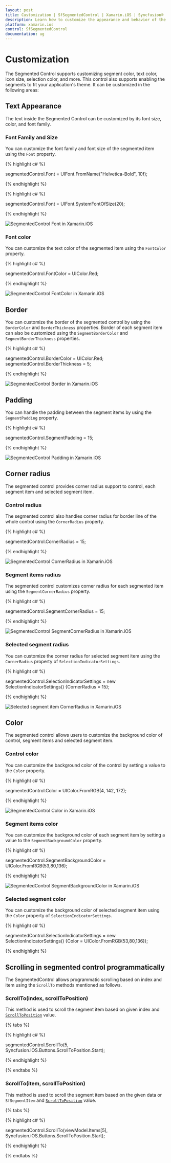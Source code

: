 ```yaml
---
layout: post
title: Customization | SfSegmentedControl | Xamarin.iOS | Syncfusion® 
description: Learn how to customize the appearance and behavior of the Segmented Control
platform: xamarin.ios
control: SfSegmentedControl
documentation: ug
---
```


# Customization

The Segmented Control supports customizing segment color, text color, icon size, selection color, and more. This control also supports enabling the segments to fit your application's theme. It can be customized in the following areas:

## Text Appearance

The text inside the Segmented Control can be customized by its font size, color, and font family.

### Font Family and Size

You can customize the font family and font size of the segmented item using the `Font` property.

{% highlight c# %}

segmentedControl.Font = UIFont.FromName("Helvetica-Bold", 10f);

{% endhighlight %}

{% highlight c# %}

segmentedControl.Font = UIFont.SystemFontOfSize(20);

{% endhighlight %}

![SegmentedControl Font in Xamarin.iOS](images/Customization/SegmentedControl_Font.png)

### Font color

You can customize the text color of the segmented item using the `FontColor` property.

{% highlight c# %}

segmentedControl.FontColor = UIColor.Red;

{% endhighlight %}

![SegmentedControl FontColor in Xamarin.iOS](images/Customization/SegmentedControl_Fontcolor.png)

## Border

You can customize the border of the segmented control by using the `BorderColor`  and `BorderThickness` properties. Border of each segment item can also be customized using the `SegmentBorderColor`  and `SegmentBorderThickness` properties.

{% highlight c# %}

segmentedControl.BorderColor = UIColor.Red;
segmentedControl.BorderThickness = 5;

{% endhighlight %}

![SegmentedControl Border in Xamarin.iOS](images/Customization/SegmentedControl_Border.png)

## Padding

You can handle the padding between the segment items by using the `SegmentPadding` property.

{% highlight c# %}

segmentedControl.SegmentPadding = 15;

{% endhighlight %}

![SegmentedControl Padding in Xamarin.iOS](images/Customization/SegmentedControl_Padding.png)

## Corner radius

The segmented control provides corner radius support to control, each segment item and selected segment item.

### Control radius

The segmented control also handles corner radius for border line of the whole control using the `CornerRadius` property.

{% highlight c# %}

segmentedControl.CornerRadius = 15;

{% endhighlight %}

![SegmentedControl CornerRadius in Xamarin.iOS](images/Customization/SegmentedControl_ControlRadius.png)

### Segment items radius

The segmented control customizes corner radius for each segmented item using the `SegmentCornerRadius` property.

{% highlight c# %}

segmentedControl.SegmentCornerRadius = 15;

{% endhighlight %}

![SegmentedControl SegmentCornerRadius in Xamarin.iOS](images/Customization/SegmentedControl_ItemCornerRadius.png)

### Selected segment radius

You can customize the corner radius for selected segment item using the `CornerRadius` property of `SelectionIndicatorSettings`.

{% highlight c# %}

segmentedControl.SelectionIndicatorSettings = new SelectionIndicatorSettings() {CornerRadius = 15};

{% endhighlight %}

![Selected segment item CornerRadius in Xamarin.iOS](images/Customization/SegmentedControl_SelectionRadius.png)

## Color

The segmented control allows users to customize the background color of control, segment items and selected segment item.

### Control color

You can customize the background color of the control by setting a value to the `Color` property.

{% highlight c# %}

segmentedControl.Color = UIColor.FromRGB(4, 142, 172);

{% endhighlight %}

![SegmentedControl Color in Xamarin.iOS](images/Customization/SegmentedControl_Color.png)

### Segment items color

You can customize the background color of each segment item by setting a value to the `SegmentBackgroundColor` property.

{% highlight c# %}

segmentedControl.SegmentBackgroundColor = UIColor.FromRGB(53,80,136);

{% endhighlight %}

![SegmentedControl SegmentBackgroundColor in Xamarin.iOS](images/Customization/SegmentedControl_SegmentColor.png)

### Selected segment color

You can customize the background color of selected segment item using the `Color` property of `SelectionIndicatorSettings`.

{% highlight c# %}

segmentedControl.SelectionIndicatorSettings = new SelectionIndicatorSettings() {Color = UIColor.FromRGB(53,80,136)};

{% endhighlight %}

## Scrolling in segmented control programmatically

The SegmentedControl allows programmatic scrolling based on index and item using the `ScrollTo` methods mentioned as follows.

### ScrollTo(index, scrollToPosition)

This method is used to scroll the segment item based on given index and [`ScrollToPosition`]() value.

{% tabs %}

{% highlight c# %}

segmentedControl.ScrollTo(5, Syncfusion.iOS.Buttons.ScrollToPosition.Start);

{% endhighlight %}

{% endtabs %}

### ScrollTo(item, scrollToPosition)

This method is used to scroll the segment item based on the given data or `SfSegmentItem` and [`ScrollToPosition`]() value.

{% tabs %}

{% highlight c# %}

segmentedControl.ScrollTo(viewModel.Items[5], Syncfusion.iOS.Buttons.ScrollToPosition.Start);

{% endhighlight %}

{% endtabs %}